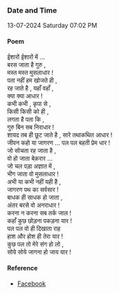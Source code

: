 ### Date and Time

13-07-2024 Saturday 07:02 PM

#### Poem

ईशारों ईशारों में …  <br />
बरस जाता है गुरु ,  <br />
मस्त मस्त मुसलाधार !  <br />
पता नहीं हम खोजते ही ,  <br />
रह जाते है , यहाँ वहाँ ,  <br />
क्या क्या आधार !  <br />
कभी कभी , कृपा से ,  <br />
किसी किसी को ही ,  <br />
लगता है पता कि ,  <br />
गुरु बिन सब निराधार !  <br />
शायद तब ही छूट जाते है ,  सारे तथाकथित आधार !  <br />
जीवन कहो या जागरण … पल पल बहती प्रेम धार !  <br />
जो सोचता रह जाता है ,  <br />
वो हो जाता बेक़रार …  <br />
जो चल पड़ा अज्ञात में ,  <br />
भीग जाता वो मुसलाधार !  <br />
अभी या कभी नहीं यही है ,  <br />
जागरण पथ का सर्वसार !  <br />
बाधक ही साधक हो जाता ,  <br />
अंतर बरसे वो अनराधार !  <br />
करना न करना सब तर्क जाल ! <br />
कहाँ कुछ छोड़ना पकड़ना यार !  <br />
पल पल वो ही दिखाता राह  <br />
हाश और होश ही तेरा यार !  <br />
कुछ पल तो मेरे संग हो लो ,  <br />
सोये सोये जागना हो जाय यार !

#### Reference

* [Facebook](https://www.facebook.com/share/v/tueBLXp5N1Vydfgf/?mibextid=xfxF2i)
